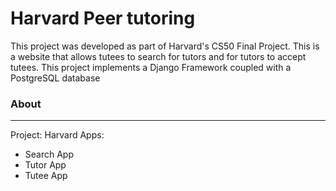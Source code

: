 # Harvard Peer tutoring

This project was developed as part of Harvard's CS50 Final Project. This is a website
that allows tutees to search for tutors and for tutors to accept tutees. This project implements
a Django Framework coupled with a PostgreSQL database

### About
---

Project: Harvard
Apps:
* Search App
* Tutor App
* Tutee App